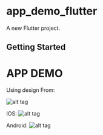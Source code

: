 # app_demo_flutter

A new Flutter project.

## Getting Started

# APP DEMO
Using design From:

![alt tag](https://www.figma.com/design/NcRdyhtuAOE5c2QaB1Ur1N/eCommerce-App-UI-Kit---Case-Study-Ecommerce-Mobile-App-UI-kit-(Community))

IOS:
![alt tag](https://raw.githubusercontent.com/JackNguyenIT/app_training_flutter/main/screenshots/ios.gif)


Android:
![alt tag](https://raw.githubusercontent.com/JackNguyenIT/app_training_flutter/main/screenshots/android.gif)